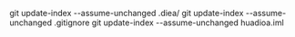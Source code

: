 git update-index --assume-unchanged .diea/
git update-index --assume-unchanged .gitignore
git update-index --assume-unchanged huadioa.iml
